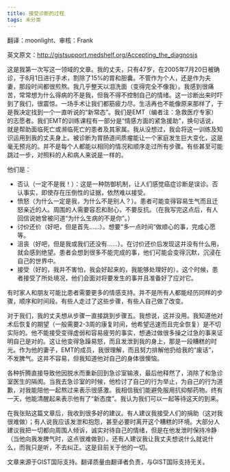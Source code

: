 ```yaml
---
title: 接受诊断的过程
tags: 未分类
---
```


翻译：moonlight、审核：Frank

英文原文：http://gistsupport.medshelf.org/Accepting_the_diagnosis

这是我第一次写这一领域的文章。我的丈夫，只有47岁，在2005年7月20日被确诊，于8月1日进行手术，割除了15%的胃和胆囊。不管作为个人，还是作为夫妻，那段时间都很煎熬。我几乎整天以泪洗面（变得完全不像我）。我感到很痛苦，常常想为什么得病的不是我，但我不得不控制自己的情绪。这一诊断出来时吓到了我们，很震惊。一场手术让我们都筋疲力尽。生活再也不能像原来那样了，于是我决定找到一个一直听说的“新常态”。我们是EMT（编者注：急救医疗专家）的志愿者。我们EMT的训练课程有一部分是“情感方面的紧急援助”，换句话说，就是帮助面临死亡或濒临死亡的患者及其家属。我从没想过，我会将这一训练及知识运用到我的丈夫身上。被诊断为胃肠道间质瘤能让一个家庭发生巨大变化，这是毫无预兆的。并不是每个人都能以相同的情况和顺序走过所有步骤。有些甚至可能跳过一步，对照料的人和病人来说是一样的。

他们是：

- 否认（一定不是我！）：这是一种防御机制，让人们感觉癌症诊断是误诊。否认事实，即使存在压倒性的证据，依然难以接受。
- 愤怒（为什么一定是我，为什么不是别人？）。患者可能变得容易生气而且迁怒亲近的人。周围的人需要容忍和耐心，不要反抗。（在我写完这点后，有人回信说她曾被问道“为什么生病的不是你”。）
- 讨价还价（好吧，但是首先......）。想要“多一点时间”做顺心的事，完成心愿等。
- 沮丧（好吧，但是我或我们还没有......）。在讨价还价后发现这并没有什么用，就会感到绝望。患者会想到很多不能完成的事，他们可能会变得沉默，沉浸在自己的世界中。
- 接受（好的，我并不害怕，我会好起来的，我能够处理好的）。这个时候，患者接受了所处境况，他们会面对将要发生的事并且准备好了应对它。

有时家人和朋友可能比患者需要更多的情感支持。并不是所有人都能经历同样的步骤，顺序和时间段。有些人走过了这些步骤，有些人自己做了改变。

对于我们，我的丈夫想从步骤一直接跳到步骤五。我想说，这并没用。我知道他对术后恢复的期望（一般需要2-3周的康复时间，他希望迅速而且完全恢复）是不切实际的。他不能接受变得虚弱和容易疲劳的事实，想通过做很多操之过急的事来证明自己是对的。这让他变得急躁易怒，而且发泄到我的身上，那是一段糟糕的时光。作为他的妻子，EMT的成员，我很理解，而且努力排解他扔给我的“废话”，不发脾气。这并不容易，但我知道他对自己的身体很懊恼。

各种折腾直接导致他因脱水而重新回到急诊室输液，最后他释然了，消除了和急诊室医生的隔阂。当我去急诊室的时候，他检讨了自己的行为举止，为自己的行为道歉，对我能陪他一起熬过来表示很感激。我相信我们能避免服用抗抑郁药物。终有一天，他能清醒起来表示他有了“新态度”。我认为我们可以一起等待这天的到来。

在我张贴这篇文章后，我收到很多好的建议。有人建议我接受人们的捐助（这对我很难做）；有人说我应该发泄和抱怨，甚至必要时离开这个糟糕的环境。大部分人建议我把一切都向周围人倾诉，诚实对待自己的情绪，但是在他发泄时保持冷静（当他向我发脾气时，这点很难做到）。还有人建议我让我丈夫想说什么就说什么，而我只是听，不去纠正。这是目前关于他的一切。

文章来源于GIST国际支持。翻译质量由翻译者负责，与GIST国际支持无关。

